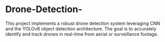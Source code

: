 # Drone-Detection-
This project implements a robust drone detection system leveraging CNN and the YOLOv8 object detection architecture. The goal is to accurately identify and track drones in real-time from aerial or surveillance footage.
